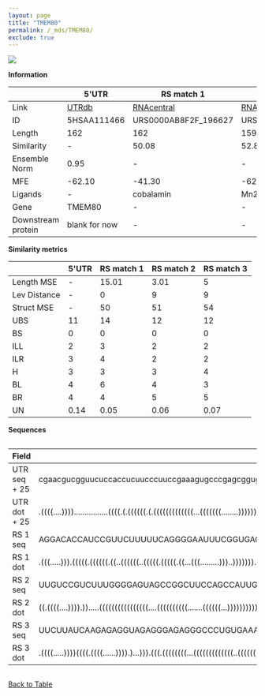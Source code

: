 ```yaml
---
layout: page
title: "TMEM80"
permalink: /_mds/TMEM80/
exclude: true
---
```




![](../../alns_9.28.22/aln_5HSAA111466_0.964.png?raw=true)


**Information**

| | 5'UTR       | RS match 1   | RS match 2  | RS match 3 |
| ---- | ----------- | ----------- | ----------- | ----------- |
| Link | <a href="http://utrdb.ba.itb.cnr.it/getutr/5HSAA111466/1" target="_blank" rel="noopener noreferrer">UTRdb</a>   | <a href="https://rnacentral.org/rna/URS0000AB8F2F/196627" target="_blank" rel="noopener noreferrer">RNAcentral</a>     |<a href="https://rnacentral.org/rna/URS0000C5976F/1736287" target="_blank" rel="noopener noreferrer">RNAcentral</a>  | <a href="https://rnacentral.org/rna/URS0000C65DED/84024" target="_blank" rel="noopener noreferrer">RNAcentral</a>   |
| ID | 5HSAA111466     | URS0000AB8F2F_196627     | URS0000C5976F_1736287     | URS0000C65DED_84024     |
| Length | 162     |  162    | 159   |  165    |
| Similarity | - | 50.08 | 52.82 | 55.83 |
| Ensemble Norm | 0.95 | - | - | - |
| MFE | -62.10 | -41.30 | -62.43 | -45.41 |
| Ligands | - | cobalamin | Mn2+ | SAM |
| Gene | TMEM80 | - | - | - |
| Downstream protein | blank for now    |    -    | -  | - |


**Similarity metrics**

| | 5'UTR       | RS match 1   | RS match 2  | RS match 3 |
| ---- | ----------- | ----------- | ----------- | ----------- |
| Length MSE | - | 15.01 | 3.01 | 5 |
| Lev Distance | - | 0 | 9 | 9 |
| Struct MSE | - | 50 | 51 | 54 |
| UBS| 11 | 14 | 12 | 12 |
| BS | 0 | 0 | 0 | 0 |
| ILL | 2 | 3 | 2 | 2 |
| ILR | 3 | 4 | 2 | 2 |
| H | 3 | 3 | 3 | 4 |
| BL | 4 | 6 | 4 | 3 |
| BR | 4 | 4 | 5 | 5 |
| UN | 0.14 | 0.05 | 0.06 | 0.07 |

**Sequences**


<div style="overflow-x:auto;">

<table>
<colgroup>
<col width="30%" />
<col width="70%" />
</colgroup>
<thead>
<tr class="header">
<th>Field</th>
<th>Description</th>
</tr>
</thead>
<tbody>
<tr>
<td markdown="span">UTR seq + 25 </td>
<td markdown="span"> cgaacgucgguucuccaccucuucccuuccgaaagugcccgagcggugccggacggacuaaucgggccucggccguggcucggacguccgcucccgaaacgcggcgcggucgggccccuucgucaggagacgcgaaaATGCTCCCGAACGTCGGTTCTCCAC </td>
</tr>
<tr>
<td markdown="span">UTR dot + 25  </td>
<td markdown="span"> .((((....))))................((((.(.((((((.(.(((((((((((((...(((((((........)))))))..))))).)))........)))))).)))))).).))))...(((((..(((...............)))..)))))..
</td>
</tr>


<tr>
<td markdown="span">RS 1 seq </td>
<td markdown="span"> AGGACACCAUCCGUUCUUUUUCAGGGGAAUUUCGGUGAGAACCCGAAGCUGACCCGCAACCGUAUUAUGCAAUCGCUUUCACCAGGUAUUGCAUUAAGCCGGAUCACCUGAAUAAGAAAUGAGUGGCUCCAAACCGUCGAGGAUUACGGUUCUGAAGCCCGU
</td>
</tr>


<tr>
<td markdown="span">RS 1 dot </td>
<td markdown="span"> .(((.....))).(((((.((((((.((..((((((..(((((.(((((.((...(((.........)))..))))))).....)))......))..)))))))).)))))).)))))....(.((((.((((((((........)))))).)).)))))..
</td>
</tr>


<tr>
<td markdown="span">RS 2 seq </td>
<td markdown="span"> UUGUCCGUCUUUGGGGAGUAGCCGGCUUCCAGCCAUUGGAAGCGCUCAUGUCAACACGCUUGGUUCUCUGGACCAUGGCAUGAGCAACCGAAAUGUAUUCUGGUUGGCAAGACCAUCGAUGUAACGCCGCGACCGGUCGGGCUCGGCGUCACAUCGCAU
</td>
</tr>


<tr>
<td markdown="span">RS 2 dot </td>
<td markdown="span"> ((.((((....)))).)).....((((((((((((((((....((((((((((.......((((((...))))))))))))))))..)))).........))))))).))).))..((((((.((((((.(.((.....))).)))))).))))))...
</td>
</tr>


<tr>
<td markdown="span">RS 3 seq </td>
<td markdown="span"> UUCUUAUCAAGAGAGGUAGAGGGAGAGGGCCCUGUGAAACCCGGCAACCUGCUUCAUUAAUUAAUAAUUAAGAAUUAAAAAUGAAUAAGUUAUCAUUUUUAAUUAUAAUCUAUUAAUUGUAUAAGCGUGGUGCCAAUUCCUGCAAUUAAUUUUGCAAGAUAAGAA
</td>
</tr>


<tr>
<td markdown="span">RS 3 dot </td>
<td markdown="span"> .((((.....))))((((.((((......)))).)...))).(((.((((((((...(((((((((((((..((((((((((((........)))))))))))).)))).)))))))))...))))).))))))...((.(((((......))))).))......
</td>
</tr>

</tbody>
</table>


</div>


[Back to Table](../../display)
